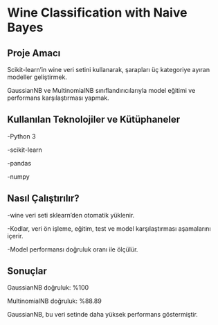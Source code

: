 # Wine Classification with Naive Bayes

## Proje Amacı
Scikit-learn’in wine veri setini kullanarak, şarapları üç kategoriye ayıran modeller geliştirmek.

GaussianNB ve MultinomialNB sınıflandırıcılarıyla model eğitimi ve performans karşılaştırması yapmak.

## Kullanılan Teknolojiler ve Kütüphaneler
-Python 3

-scikit-learn

-pandas

-numpy

## Nasıl Çalıştırılır?
-wine veri seti sklearn’den otomatik yüklenir.

-Kodlar, veri ön işleme, eğitim, test ve model karşılaştırması aşamalarını içerir.

-Model performansı doğruluk oranı ile ölçülür.

## Sonuçlar
GaussianNB doğruluk: %100

MultinomialNB doğruluk: %88.89 

GaussianNB, bu veri setinde daha yüksek performans göstermiştir.
